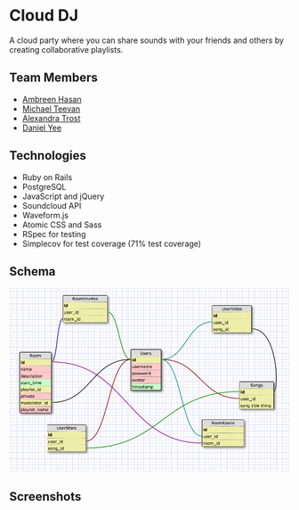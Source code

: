 Cloud DJ
========

A cloud party where you can share sounds with your friends and others by creating collaborative playlists.

## Team Members
* [Ambreen Hasan](https://github.com/ambreenhasan)
* [Michael Teevan](https://github.com/mike6838)
* [Alexandra Trost](https://github.com/AlexTrost)
* [Daniel Yee](https://github.com/DanYee910)

## Technologies
* Ruby on Rails
* PostgreSQL
* JavaScript and jQuery
* Soundcloud API
* Waveform.js
* Atomic CSS and Sass
* RSpec for testing
* Simplecov for test coverage (71% test coverage)

## Schema
![Schema](public/schema.png)

## Screenshots





